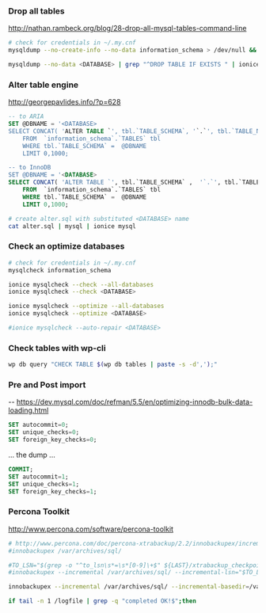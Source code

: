 ### Drop all tables

http://nathan.rambeck.org/blog/28-drop-all-mysql-tables-command-line

```bash
# check for credentials in ~/.my.cnf
mysqldump --no-create-info --no-data information_schema > /dev/null && echo "USE information_schema;" | mysql

mysqldump --no-data <DATABASE> | grep "^DROP TABLE IF EXISTS " | ionice mysql
```

### Alter table engine

http://georgepavlides.info/?p=628

```sql
-- to ARIA
SET @DBNAME = '<DATABASE>
SELECT CONCAT( 'ALTER TABLE `', tbl.`TABLE_SCHEMA`, '`.`', tbl.`TABLE_NAME`, '` ENGINE = Aria TRANSACTIONAL = 0 PAGE_CHECKSUM = 0;' )
    FROM  `information_schema`.`TABLES` tbl
    WHERE tbl.`TABLE_SCHEMA` =  @DBNAME
    LIMIT 0,1000;

-- to InnoDB
SET @DBNAME = '<DATABASE>
SELECT CONCAT( 'ALTER TABLE `', tbl.`TABLE_SCHEMA` ,  '`.`', tbl.`TABLE_NAME` , '` ENGINE = InnoDB;' )
    FROM  `information_schema`.`TABLES` tbl
    WHERE tbl.`TABLE_SCHEMA` =  @DBNAME
    LIMIT 0,1000;
```

```bash
# create alter.sql with substituted <DATABASE> name
cat alter.sql | mysql | ionice mysql
```

### Check an optimize databases

```bash
# check for credentials in ~/.my.cnf
mysqlcheck information_schema

ionice mysqlcheck --check --all-databases
ionice mysqlcheck --check <DATABASE>

ionice mysqlcheck --optimize --all-databases
ionice mysqlcheck --optimize <DATABASE>

#ionice mysqlcheck --auto-repair <DATABASE>
```

### Check tables with wp-cli

```bash
wp db query "CHECK TABLE $(wp db tables | paste -s -d',');"
```

### Pre and Post import

-- https://dev.mysql.com/doc/refman/5.5/en/optimizing-innodb-bulk-data-loading.html

```sql
SET autocommit=0;
SET unique_checks=0;
SET foreign_key_checks=0;
```

... the dump ...

```sql
COMMIT;
SET autocommit=1;
SET unique_checks=1;
SET foreign_key_checks=1;
```

### Percona Toolkit

http://www.percona.com/software/percona-toolkit

```bash
# http://www.percona.com/doc/percona-xtrabackup/2.2/innobackupex/incremental_backups_innobackupex.html
#innobackupex /var/archives/sql/

#TO_LSN="$(grep -o "^to_lsn\s*=\s*[0-9]\+$" ${LAST}/xtrabackup_checkpoints | cut -d' ' -f 3)"
#innobackupex --incremental /var/archives/sql/ --incremental-lsn="$TO_LSN" >> /logfile 2>&1

innobackupex --incremental /var/archives/sql/ --incremental-basedir=/var/archives/sql/${$LAST_BACKUP} >> /logfile 2>&1

if tail -n 1 /logfile | grep -q "completed OK!$";then
```
